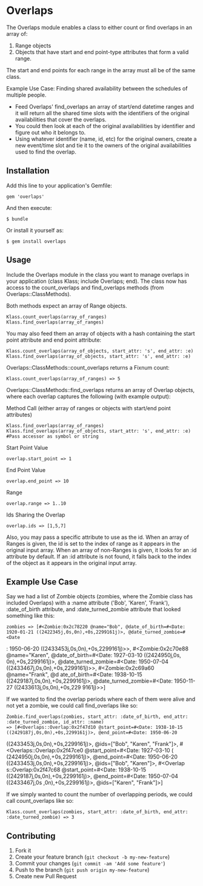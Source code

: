 # Overlaps

The Overlaps module enables a class to either count or find overlaps in an array of:
  1. Range objects
  2. Objects that have start and end point-type attributes that form a valid range.

The start and end points for each range in the array must all be of the same class.

Example Use Case: Finding shared availability between the schedules of multiple people.
* Feed Overlaps' find_overlaps an array of start/end datetime ranges and it will return all the shared time slots with the identifiers of the original availabilities that cover the overlaps.
* You could then look at each of the original availabilities by identifier and figure out who it belongs to.
* Using whatever identifier (name, id, etc) for the original owners, create a new event/time slot and tie it to the owners of the original availabilities used to find the overlap.

## Installation

Add this line to your application's Gemfile:

    gem 'overlaps'

And then execute:

    $ bundle

Or install it yourself as:

    $ gem install overlaps

## Usage

Include the Overlaps module in the class you want to manage overlaps in your application (class Klass; include Overlaps; end).  The class now has access to the count_overlaps and find_overlaps methods (from Overlaps::ClassMethods).

Both methods expect an array of Range objects.

    Klass.count_overlaps(array_of_ranges)
    Klass.find_overlaps(array_of_ranges)

You may also feed them an array of objects with a hash containing the start point attribute and end point attribute:

    Klass.count_overlaps(array_of_objects, start_attr: 's', end_attr: :e)
    Klass.find_overlaps(array_of_objects, start_attr: 's', end_attr: :e)

Overlaps::ClassMethods::count_overlaps returns a Fixnum count:

    Klass.count_overlaps(array_of_ranges) => 5
    
Overlaps::ClassMethods::find_overlaps returns an array of Overlap objects, where each overlap captures the following (with example output):

  Method Call (either array of ranges or objects with start/end point attributes)
  
    Klass.find_overlaps(array_of_ranges)
    Klass.find_overlaps(array_of_objects, start_attr: 's', end_attr: :e) #Pass accessor as symbol or string
    
  Start Point Value
  
    overlap.start_point => 1
    
  End Point Value
  
    overlap.end_point => 10
    
  Range
  
    overlap.range => 1..10
    
  Ids Sharing the Overlap
  
    overlap.ids => [1,5,7]
    
Also, you may pass a specific attribute to use as the id.  When an array of Ranges is given, the id is set to the index of range as it appears in the original input array.  When an array of non-Ranges is given, it looks for an :id attribute by default.  If an :id attribute is not found, it falls back to the index of the object as it appears in the original input array.

## Example Use Case
Say we had a list of Zombie objects (zombies, where the Zombie class has included Overlaps) with a :name attribute ('Bob', 'Karen', 'Frank'), :date_of_birth attribute, and :date_turned_zombie attribute that looked something like this:

    zombies => [#<Zombie:0x2c78220 @name="Bob", @date_of_birth=#<Date: 1920-01-21 ((2422345j,0s,0n),+0s,2299161j)>, @date_turned_zombie=#<Date
: 1950-06-20 ((2433453j,0s,0n),+0s,2299161j)>>, #<Zombie:0x2c70e88 @name="Karen", @date_of_birth=#<Date: 1927-03-10 ((2424950j,0s,
0n),+0s,2299161j)>, @date_turned_zombie=#<Date: 1950-07-04 ((2433467j,0s,0n),+0s,2299161j)>>, #<Zombie:0x2c69a60 @name="Frank", @d
ate_of_birth=#<Date: 1938-10-15 ((2429187j,0s,0n),+0s,2299161j)>, @date_turned_zombie=#<Date: 1950-11-27 ((2433613j,0s,0n),+0s,229
9161j)>>]

 If we wanted to find the overlap periods where each of them were alive and not yet a zombie, we could call find_overlaps like so:
 
    Zombie.find_overlaps(zombies, start_attr: :date_of_birth, end_attr: :date_turned_zombie, id_attr: :name)
    => [#<Overlaps::Overlap:0x2f47d10 @start_point=#<Date: 1938-10-15 ((2429187j,0s,0n),+0s,2299161j)>, @end_point=#<Date: 1950-06-20
((2433453j,0s,0n),+0s,2299161j)>, @ids=["Bob", "Karen", "Frank"]>, #<Overlaps::Overlap:0x2f47ce0 @start_point=#<Date: 1927-03-10 (
(2424950j,0s,0n),+0s,2299161j)>, @end_point=#<Date: 1950-06-20 ((2433453j,0s,0n),+0s,2299161j)>, @ids=["Bob", "Karen"]>, #<Overlap
s::Overlap:0x2f47c68 @start_point=#<Date: 1938-10-15 ((2429187j,0s,0n),+0s,2299161j)>, @end_point=#<Date: 1950-07-04 ((2433467j,0s
,0n),+0s,2299161j)>, @ids=["Karen", "Frank"]>]

  If we simply wanted to count the number of overlapping periods, we could call count_overlaps like so:
  
    Klass.count_overlaps(zombies, start_attr: :date_of_birth, end_attr: :date_turned_zombie) => 3

## Contributing

1. Fork it
2. Create your feature branch (`git checkout -b my-new-feature`)
3. Commit your changes (`git commit -am 'Add some feature'`)
4. Push to the branch (`git push origin my-new-feature`)
5. Create new Pull Request
